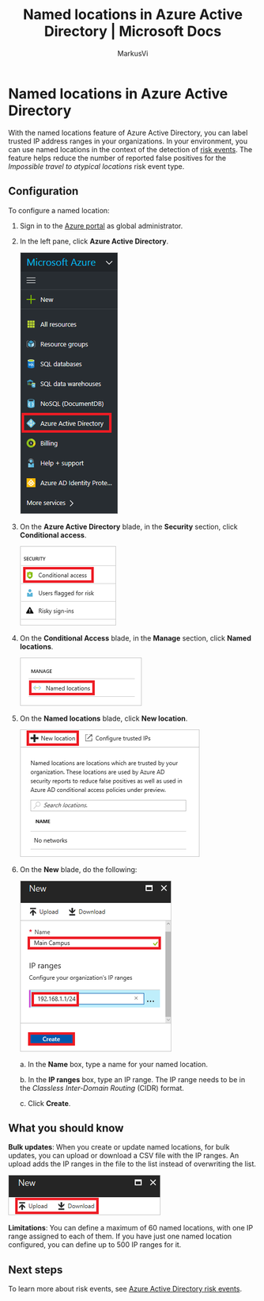 ﻿---
title: Named locations in Azure Active Directory | Microsoft Docs
description: By configuring named locations, you can avoid having IP addresses that are owned by your organization generate false positives for the Impossible travel to atypical locations risk event type.
services: active-directory
documentationcenter: ''
author: MarkusVi
manager: femila

ms.assetid: f56e042a-78d5-4ea3-be33-94004f2a0fc3
ms.service: active-directory
ms.workload: identity
ms.tgt_pltfrm: na
ms.devlang: na
ms.topic: article
ms.date: 05/10/2017
ms.author: markvi

ms.reviewer: kbrint
ms.custom: iamfeature=AzureADGeneral
---
# Named locations in Azure Active Directory

With the named locations feature of Azure Active Directory, you can label trusted IP address ranges in your organizations. In your environment, you can use named locations in the context of the detection of [risk events](active-directory-reporting-risk-events.md). The feature helps reduce the number of reported false positives for the *Impossible travel to atypical locations* risk event type. 

## Configuration

To configure a named location:

1. Sign in to the [Azure portal](https://portal.azure.com) as global administrator.

2. In the left pane, click **Azure Active Directory**.

	![The Azure Active Directory link in the left pane](./media/active-directory-named-locations/01.png)

3. On the **Azure Active Directory** blade, in the **Security** section, click **Conditional access**.

	![The Conditional access command](./media/active-directory-named-locations/05.png)


4. On the **Conditional Access** blade, in the **Manage** section, click **Named locations**.

	![The Named locations command](./media/active-directory-named-locations/06.png)


5. On the **Named locations** blade, click **New location**.

	![The New location command](./media/active-directory-named-locations/07.png)


6. On the **New** blade, do the following:

	![The New blade](./media/active-directory-named-locations/08.png)

    a. In the **Name** box, type a name for your named location.

    b. In the **IP ranges** box, type an IP range. The IP range needs to be in the *Classless Inter-Domain Routing* (CIDR) format.  

    c. Click **Create**.



## What you should know

**Bulk updates**: When you create or update named locations, for bulk updates, you can upload or download a CSV file with the IP ranges. An upload adds the IP ranges in the file to the list instead of overwriting the list.

![The Upload and Download links](./media/active-directory-named-locations/09.png)


**Limitations**: You can define a maximum of 60 named locations, with one IP range assigned to each of them. If you have just one named location configured, you can define up to 500 IP ranges for it.


## Next steps

To learn more about risk events, see [Azure Active Directory risk events](active-directory-reporting-risk-events.md).

